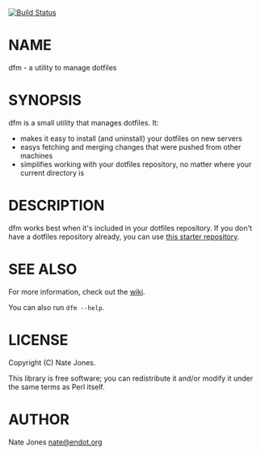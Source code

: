 [![Build Status](https://travis-ci.org/robertkosten/dfm.svg?branch=master)](https://travis-ci.org/robertkosten/dfm)
# NAME

dfm - a utility to manage dotfiles

# SYNOPSIS

dfm is a small utility that manages dotfiles.  It:

- makes it easy to install (and uninstall) your dotfiles on new servers
- easys fetching and merging changes that were pushed from other machines
- simplifies working with your dotfiles repository, no matter where your current directory is

# DESCRIPTION

dfm works best when it's included in your dotfiles repository.  If you don't
have a dotfiles repository already, you can use
[this starter repository](https://github.com/justone/dotfiles).

# SEE ALSO

For more information, check out the [wiki](http://github.com/justone/dotfiles/wiki).

You can also run `dfm --help`.

# LICENSE

Copyright (C) Nate Jones.

This library is free software; you can redistribute it and/or modify
it under the same terms as Perl itself.

# AUTHOR

Nate Jones <nate@endot.org>
